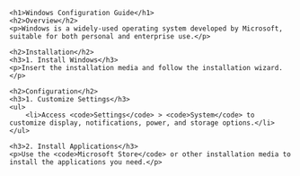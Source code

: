 
    <h1>Windows Configuration Guide</h1>
    <h2>Overview</h2>
    <p>Windows is a widely-used operating system developed by Microsoft, suitable for both personal and enterprise use.</p>

    <h2>Installation</h2>
    <h3>1. Install Windows</h3>
    <p>Insert the installation media and follow the installation wizard.</p>

    <h2>Configuration</h2>
    <h3>1. Customize Settings</h3>
    <ul>
        <li>Access <code>Settings</code> > <code>System</code> to customize display, notifications, power, and storage options.</li>
    </ul>

    <h3>2. Install Applications</h3>
    <p>Use the <code>Microsoft Store</code> or other installation media to install the applications you need.</p>
